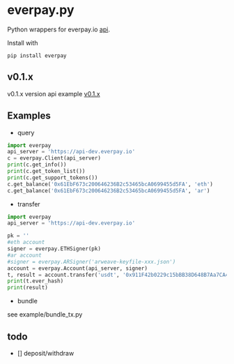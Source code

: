 # everpay.py

Python wrappers for everpay.io [api](https://docs.everpay.io/).

Install with

```
pip install everpay
```

## v0.1.x 
v0.1.x version api example [v0.1.x](./docs/v0.1.x.md)

## Examples

- query

```python
import everpay
api_server = 'https://api-dev.everpay.io'
c = everpay.Client(api_server)
print(c.get_info())
print(c.get_token_list())
print(c.get_support_tokens())
c.get_balance('0x61EbF673c200646236B2c53465bcA0699455d5FA', 'eth')
c.get_balance('0x61EbF673c200646236B2c53465bcA0699455d5FA', 'ar')

```

- transfer

```python
import everpay
api_server = 'https://api-dev.everpay.io'

pk = ''
#eth account
signer = everpay.ETHSigner(pk)
#ar account
#signer = everpay.ARSigner('arweave-keyfile-xxx.json')
account = everpay.Account(api_server, signer)
t, result = account.transfer('usdt', '0x911F42b0229c15bBB38D648B7Aa7CA480eD977d6', 10**6)
print(t.ever_hash)
print(result)

```

- bundle

see example/bundle_tx.py

## todo
- [] deposit/withdraw
